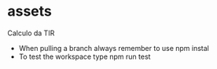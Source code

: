 # assets
Calculo da TIR

* When pulling a branch always remember to use npm instal   
* To test the workspace type npm run test   
